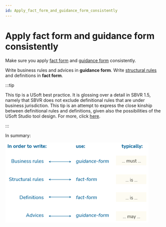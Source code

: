 ```yaml
---
id: Apply_fact_form_and_guidance_form_consistently
---
```


# Apply fact form and guidance form consistently

Make sure you apply [fact form](/docs/Authoring/Proposition_types/Fact_form_vs_guidance_form.md) and [guidance form](/docs/Authoring/Proposition_types/Fact_form_vs_guidance_form.md) consistently.

Write business rules and advices in **guidance form**. Write [structural rules](/docs/Authoring/Proposition_types/Definitional_rules_and_business_jurisdiction_in_SBVR.md) and definitions in **fact form**.


:::tip

This tip is a USoft best practice. It is glossing over a detail in SBVR 1.5, namely that SBVR does not exclude definitional rules that are under business jurisdiction. This tip is an attempt to express the close kinship between definitional rules and definitions, given also the possibilities of the USoft Studio tool design. For more, click [here](/docs/Authoring/Proposition_types/Definitional_rules_and_business_jurisdiction_in_SBVR.md).

:::

In summary:

![](./assets/6b3ee4bf-3885-4fe1-9c70-6c4d70805e98.png)

 